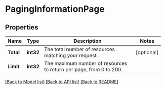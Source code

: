 # PagingInformationPage

## Properties

Name | Type | Description | Notes
------------ | ------------- | ------------- | -------------
**Total** | **int32** | The total number of resources matching your request. | [optional] 
**Limit** | **int32** | The maximum number of resources to return per page, from 0 to 200. | 

[[Back to Model list]](../README.md#documentation-for-models) [[Back to API list]](../README.md#documentation-for-api-endpoints) [[Back to README]](../README.md)


